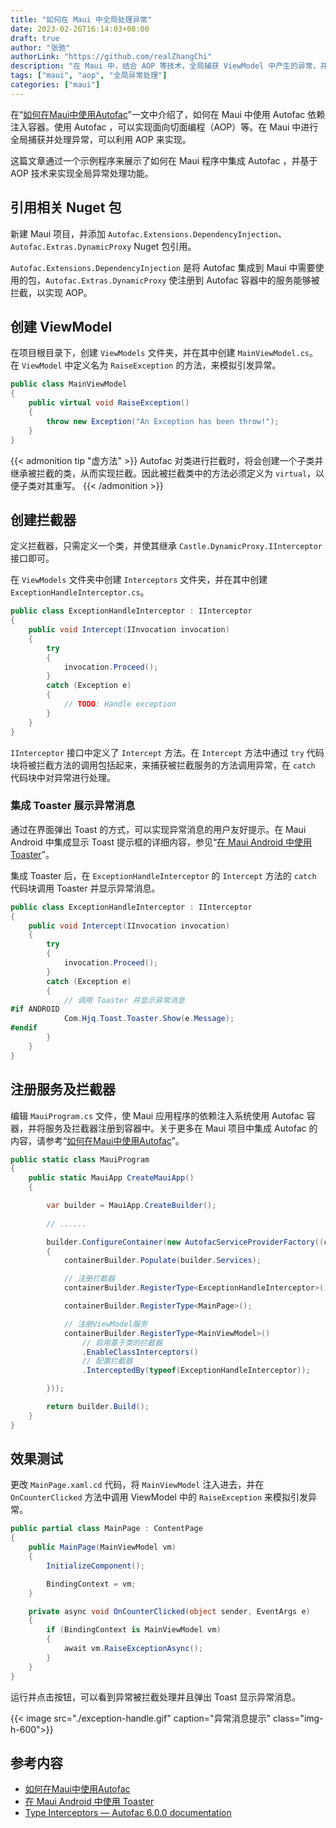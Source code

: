 ```yaml
---
title: "如何在 Maui 中全局处理异常"
date: 2023-02-26T16:14:03+08:00
draft: true
author: "张驰"
authorLink: "https://github.com/realZhangChi"
description: "在 Maui 中，结合 AOP 等技术，全局捕获 ViewModel 中产生的异常，并弹出 Toast 提示。"
tags: ["maui", "aop", "全局异常处理"]
categories: ["maui"]
---
```


在“[如何在Maui中使用Autofac](https://zhangchi.io/posts/use-autofac-in-maui/)”一文中介绍了，如何在 Maui 中使用 Autofac 依赖注入容器。使用 Autofac ，可以实现面向切面编程（AOP）等。在 Maui 中进行全局捕获并处理异常，可以利用 AOP 来实现。

这篇文章通过一个示例程序来展示了如何在 Maui 程序中集成 Autofac ，并基于 AOP 技术来实现全局异常处理功能。

## 引用相关 Nuget 包

新建 Maui 项目，并添加 `Autofac.Extensions.DependencyInjection`、`Autofac.Extras.DynamicProxy` Nuget 包引用。

`Autofac.Extensions.DependencyInjection` 是将 Autofac 集成到 Maui 中需要使用的包，`Autofac.Extras.DynamicProxy` 使注册到 Autofac 容器中的服务能够被拦截，以实现 AOP。

## 创建 ViewModel

在项目根目录下，创建 `ViewModels` 文件夹，并在其中创建 `MainViewModel.cs`。在 `ViewModel` 中定义名为 `RaiseException` 的方法，来模拟引发异常。

``` csharp
public class MainViewModel
{
    public virtual void RaiseException()
    {
        throw new Exception("An Exception has been throw!");
    }
}
```

{{< admonition tip "虚方法" >}}
Autofac 对类进行拦截时，将会创建一个子类并继承被拦截的类，从而实现拦截。因此被拦截类中的方法必须定义为 `virtual`，以便子类对其重写。
{{< /admonition >}}

## 创建拦截器

定义拦截器，只需定义一个类，并使其继承 `Castle.DynamicProxy.IInterceptor` 接口即可。

在 `ViewModels` 文件夹中创建 `Interceptors` 文件夹，并在其中创建 `ExceptionHandleInterceptor.cs`。

``` csharp
public class ExceptionHandleInterceptor : IInterceptor
{
    public void Intercept(IInvocation invocation)
    {
        try
        {
            invocation.Proceed();
        }
        catch (Exception e)
        {
            // TODO: Handle exception
        }
    }
}
```

`IInterceptor` 接口中定义了 `Intercept` 方法。在 `Intercept` 方法中通过 `try` 代码块将被拦截方法的调用包括起来，来捕获被拦截服务的方法调用异常，在 `catch` 代码块中对异常进行处理。

### 集成 Toaster 展示异常消息

通过在界面弹出 Toast 的方式，可以实现异常消息的用户友好提示。在 Maui Android 中集成显示 Toast 提示框的详细内容，参见“[在 Maui Android 中使用 Toaster](https://zhangchi.io/posts/use-toaster-in-maui-android/)”。

集成 Toaster 后，在 `ExceptionHandleInterceptor` 的 `Intercept` 方法的 `catch` 代码块调用 Toaster 并显示异常消息。

``` csharp
public class ExceptionHandleInterceptor : IInterceptor
{
    public void Intercept(IInvocation invocation)
    {
        try
        {
            invocation.Proceed();
        }
        catch (Exception e)
        {
            // 调用 Toaster 并显示异常消息
#if ANDROID
            Com.Hjq.Toast.Toaster.Show(e.Message);
#endif
        }
    }
}
```

## 注册服务及拦截器

编辑 `MauiProgram.cs` 文件，使 Maui 应用程序的依赖注入系统使用 Autofac 容器，并将服务及拦截器注册到容器中。关于更多在 Maui 项目中集成 Autofac 的内容，请参考“[如何在Maui中使用Autofac](https://zhangchi.io/posts/use-autofac-in-maui/)”。

``` csharp
public static class MauiProgram
{
    public static MauiApp CreateMauiApp()
    {

        var builder = MauiApp.CreateBuilder();
        
        // ......

        builder.ConfigureContainer(new AutofacServiceProviderFactory((containerBuilder) =>
        {
            containerBuilder.Populate(builder.Services);

            // 注册拦截器
            containerBuilder.RegisterType<ExceptionHandleInterceptor>();

            containerBuilder.RegisterType<MainPage>();

            // 注册ViewModel服务
            containerBuilder.RegisterType<MainViewModel>()
                // 启用基于类的拦截器
                .EnableClassInterceptors()
                // 配置拦截器
                .InterceptedBy(typeof(ExceptionHandleInterceptor));

        }));

        return builder.Build();
    }
}
```

## 效果测试

更改 `MainPage.xaml.cd` 代码，将 `MainViewModel` 注入进去，并在 `OnCounterClicked` 方法中调用 ViewModel 中的 `RaiseException` 来模拟引发异常。

``` csharp
public partial class MainPage : ContentPage
{
    public MainPage(MainViewModel vm)
    {
        InitializeComponent();

        BindingContext = vm;
    }

    private async void OnCounterClicked(object sender, EventArgs e)
    {
        if (BindingContext is MainViewModel vm)
        {
            await vm.RaiseExceptionAsync();
        }
    }
}
```

运行并点击按钮，可以看到异常被拦截处理并且弹出 Toast 显示异常消息。

{{< image src="./exception-handle.gif" caption="异常消息提示" class="img-h-600">}}

## 参考内容

- [如何在Maui中使用Autofac](https://zhangchi.io/posts/use-autofac-in-maui/)
- [在 Maui Android 中使用 Toaster](https://zhangchi.io/posts/use-toaster-in-maui-android/)
- [Type Interceptors — Autofac 6.0.0 documentation](https://autofac.readthedocs.io/en/latest/advanced/interceptors.html)
